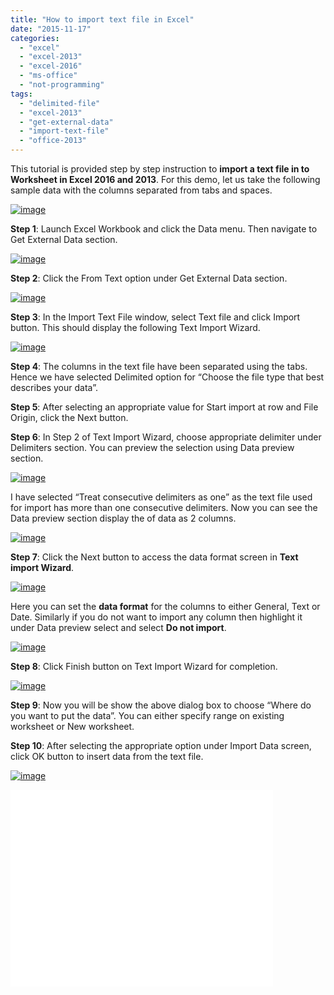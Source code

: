 ```yaml
---
title: "How to import text file in Excel"
date: "2015-11-17"
categories: 
  - "excel"
  - "excel-2013"
  - "excel-2016"
  - "ms-office"
  - "not-programming"
tags: 
  - "delimited-file"
  - "excel-2013"
  - "get-external-data"
  - "import-text-file"
  - "office-2013"
---
```


This tutorial is provided step by step instruction to **import a text file in to Worksheet in Excel 2016 and 2013**. For this demo, let us take the following sample data with the columns separated from tabs and spaces.

[![image](images/image_thumb128.png "image")](http://blogmines.com/blog/wp-content/uploads/2013/07/image128.png)

**Step 1**: Launch Excel Workbook and click the Data menu. Then navigate to Get External Data section.

[![image](images/image_thumb129.png "image")](http://blogmines.com/blog/wp-content/uploads/2013/07/image129.png)

**Step 2**: Click the From Text option under Get External Data section.

[![image](images/image_thumb130.png "image")](http://blogmines.com/blog/wp-content/uploads/2013/07/image130.png)

**Step 3**: In the Import Text File window, select Text file and click Import button. This should display the following Text Import Wizard.

[![image](images/image_thumb131.png "image")](http://blogmines.com/blog/wp-content/uploads/2013/07/image131.png)

**Step 4**: The columns in the text file have been separated using the tabs. Hence we have selected Delimited option for “Choose the file type that best describes your data”.

**Step 5**: After selecting an appropriate value for Start import at row and File Origin, click the Next button.

**Step 6**: In Step 2 of Text Import Wizard, choose appropriate delimiter under Delimiters section. You can preview the selection using Data preview section.

[![image](images/image_thumb132.png "image")](http://blogmines.com/blog/wp-content/uploads/2013/07/image132.png)

I have selected “Treat consecutive delimiters as one” as the text file used for import has more than one consecutive delimiters. Now you can see the Data preview section display the of data as 2 columns.

[![image](images/image_thumb133.png "image")](http://blogmines.com/blog/wp-content/uploads/2013/07/image133.png)

**Step 7**: Click the Next button to access the data format screen in **Text import Wizard**.

[![image](images/image_thumb134.png "image")](http://blogmines.com/blog/wp-content/uploads/2013/07/image134.png)

Here you can set the **data format** for the columns to either General, Text or Date. Similarly if you do not want to import any column then highlight it under Data preview select and select **Do not import**.

[![image](images/image_thumb135.png "image")](http://blogmines.com/blog/wp-content/uploads/2013/07/image135.png)

**Step 8**: Click Finish button on Text Import Wizard for completion.

[![image](images/image_thumb136.png "image")](http://blogmines.com/blog/wp-content/uploads/2013/07/image136.png)

**Step 9**: Now you will be show the above dialog box to choose “Where do you want to put the data”. You can either specify range on existing worksheet or New worksheet.

**Step 10**: After selecting the appropriate option under Import Data screen, click OK button to insert data from the text file.

[![image](images/image_thumb137.png "image")](http://blogmines.com/blog/wp-content/uploads/2013/07/image137.png)

<iframe src="//www.youtube.com/embed/aYDNWzRzVuY" allowfullscreen width="420" height="315" frameborder="0"></iframe>
